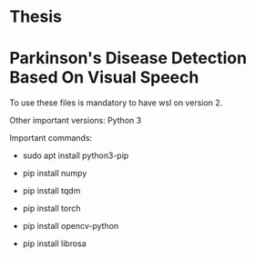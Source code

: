 # Thesis

# Parkinson's Disease Detection Based On Visual Speech

To use these files is mandatory to have wsl on version 2.

Other important versions:
Python 3

Important commands:

- sudo apt install python3-pip

- pip install numpy

- pip install tqdm

- pip install torch

- pip install opencv-python

- pip install librosa
